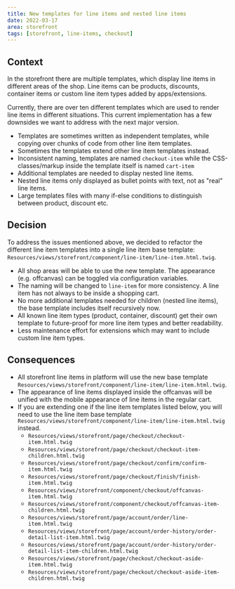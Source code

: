 ```yaml
---
title: New templates for line items and nested line items
date: 2022-03-17
area: storefront
tags: [storefront, line-items, checkout]
--- 
```


## Context

In the storefront there are multiple templates, which display line items in different areas of the shop.
Line items can be products, discounts, container items or custom line item types added by apps/extensions.

Currently, there are over ten different templates which are used to render line items in different situations.
This current implementation has a few downsides we want to address with the next major version.
* Templates are sometimes written as independent templates, while copying over chunks of code from other line item templates. 
* Sometimes the templates extend other line item templates instead.
* Inconsistent naming, templates are named `checkout-item` while the CSS-classes/markup inside the template itself is named `cart-item`
* Additional templates are needed to display nested line items.
* Nested line items only displayed as bullet points with text, not as "real" line items.
* Large templates files with many if-else conditions to distinguish between product, discount etc.

## Decision

To address the issues mentioned above, we decided to refactor the different line item templates into a single line item base template: `Resources/views/storefront/component/line-item/line-item.html.twig`.

* All shop areas will be able to use the new template. The appearance (e.g. offcanvas) can be toggled via configuration variables.
* The naming will be changed to `line-item` for more consistency. A line item has not always to be inside a shopping cart.
* No more additional templates needed for children (nested line items), the base template includes itself recursively now.
* All known line item types (product, container, discount) get their own template to future-proof for more line item types and better readability.
* Less maintenance effort for extensions which may want to include custom line item types.

## Consequences

* All storefront line items in platform will use the new base template `Resources/views/storefront/component/line-item/line-item.html.twig`.
* The appearance of line items displayed inside the offcanvas will be unified with the mobile appearance of line items in the regular cart.
* If you are extending one if the line item templates listed below, you will need to use the line item base template `Resources/views/storefront/component/line-item/line-item.html.twig` instead.
    * `Resources/views/storefront/page/checkout/checkout-item.html.twig`
    * `Resources/views/storefront/page/checkout/checkout-item-children.html.twig`
    * `Resources/views/storefront/page/checkout/confirm/confirm-item.html.twig`
    * `Resources/views/storefront/page/checkout/finish/finish-item.html.twig`
    * `Resources/views/storefront/component/checkout/offcanvas-item.html.twig`
    * `Resources/views/storefront/component/checkout/offcanvas-item-children.html.twig`
    * `Resources/views/storefront/page/account/order/line-item.html.twig`
    * `Resources/views/storefront/page/account/order-history/order-detail-list-item.html.twig`
    * `Resources/views/storefront/page/account/order-history/order-detail-list-item-children.html.twig`
    * `Resources/views/storefront/page/checkout/checkout-aside-item.html.twig`
    * `Resources/views/storefront/page/checkout/checkout-aside-item-children.html.twig`
